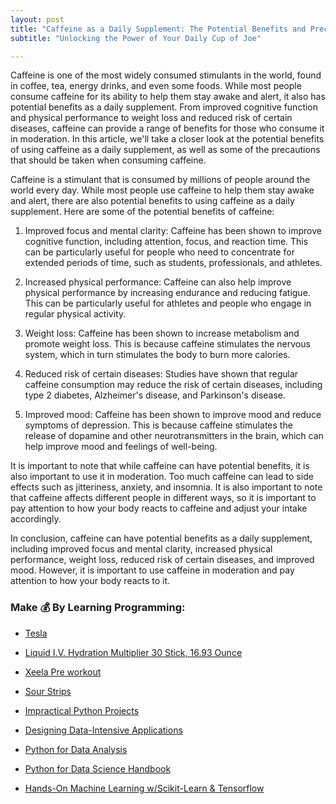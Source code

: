 ```yaml
---
layout: post
title: "Caffeine as a Daily Supplement: The Potential Benefits and Precautions"
subtitle: "Unlocking the Power of Your Daily Cup of Joe"

---
```


Caffeine is one of the most widely consumed stimulants in the world, found in coffee, tea, energy drinks, and even some foods. While most people consume caffeine for its ability to help them stay awake and alert, it also has potential benefits as a daily supplement. From improved cognitive function and physical performance to weight loss and reduced risk of certain diseases, caffeine can provide a range of benefits for those who consume it in moderation. In this article, we'll take a closer look at the potential benefits of using caffeine as a daily supplement, as well as some of the precautions that should be taken when consuming caffeine.

Caffeine is a stimulant that is consumed by millions of people around the world every day. While most people use caffeine to help them stay awake and alert, there are also potential benefits to using caffeine as a daily supplement. Here are some of the potential benefits of caffeine:

1. Improved focus and mental clarity: Caffeine has been shown to improve cognitive function, including attention, focus, and reaction time. This can be particularly useful for people who need to concentrate for extended periods of time, such as students, professionals, and athletes.

2. Increased physical performance: Caffeine can also help improve physical performance by increasing endurance and reducing fatigue. This can be particularly useful for athletes and people who engage in regular physical activity.

3. Weight loss: Caffeine has been shown to increase metabolism and promote weight loss. This is because caffeine stimulates the nervous system, which in turn stimulates the body to burn more calories.

4. Reduced risk of certain diseases: Studies have shown that regular caffeine consumption may reduce the risk of certain diseases, including type 2 diabetes, Alzheimer's disease, and Parkinson's disease.

5. Improved mood: Caffeine has been shown to improve mood and reduce symptoms of depression. This is because caffeine stimulates the release of dopamine and other neurotransmitters in the brain, which can help improve mood and feelings of well-being.

It is important to note that while caffeine can have potential benefits, it is also important to use it in moderation. Too much caffeine can lead to side effects such as jitteriness, anxiety, and insomnia. It is also important to note that caffeine affects different people in different ways, so it is important to pay attention to how your body reacts to caffeine and adjust your intake accordingly.

In conclusion, caffeine can have potential benefits as a daily supplement, including improved focus and mental clarity, increased physical performance, weight loss, reduced risk of certain diseases, and improved mood. However, it is important to use caffeine in moderation and pay attention to how your body reacts to it.

### Make 💰 By Learning Programming:
- [Tesla](https://ts.la/khaled835973)
- [Liquid I.V. Hydration Multiplier 30 Stick, 16.93 Ounce](https://amzn.to/3ZFDjDq)
- [Xeela Pre workout]()
- [Sour Strips](https://amzn.to/3EDWUM7)

- [Impractical Python Projects](https://amzn.to/3JpCpWH)
- [Designing Data-Intensive Applications](https://amzn.to/3Hgh5Sj)
- [Python for Data Analysis](https://amzn.to/3D0C8pl)
- [Python for Data Science Handbook](https://amzn.to/3XnZ1ez)
- [Hands-On Machine Learning w/Scikit-Learn & Tensorflow](https://amzn.to/3QTWoyt)

<br>